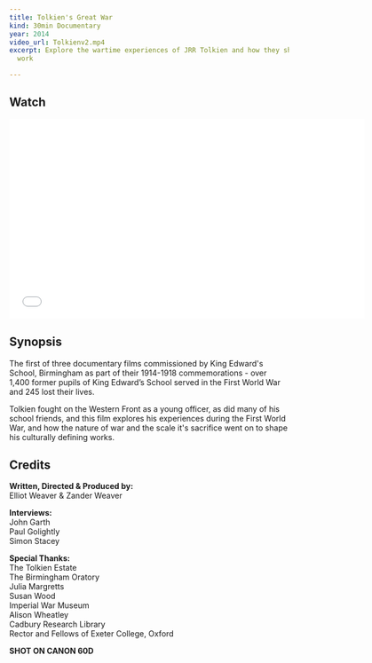 ```yaml
---
title: Tolkien's Great War
kind: 30min Documentary
year: 2014
video_url: Tolkienv2.mp4
excerpt: Explore the wartime experiences of JRR Tolkien and how they shaped his life's
  work

---
```

## Watch

<iframe src="[https://player.vimeo.com/video/165465760?title=0&byline=0&portrait=0](https://player.vimeo.com/video/165465760?title=0&byline=0&portrait=0 "https://player.vimeo.com/video/165465760?title=0&byline=0&portrait=0")" width="640" height="360" frameborder="0" webkitallowfullscreen mozallowfullscreen allowfullscreen></iframe>

## Synopsis

The first of three documentary films commissioned by King Edward's School, Birmingham as part of their 1914-1918 commemorations - over 1,400 former pupils of King Edward’s School served in the First World War and 245 lost their lives.

Tolkien fought on the Western Front as a young officer, as did many of his school friends, and this film explores his experiences during the First World War, and how the nature of war and the scale it's sacrifice went on to shape his culturally defining works. 

## Credits

**Written, Directed & Produced by:** <br>Elliot Weaver & Zander Weaver

**Interviews:** <br>John Garth<br>Paul Golightly<br>Simon Stacey

**Special Thanks:** <br>The Tolkien Estate<br>The Birmingham Oratory<br>Julia Margretts<br>Susan Wood<br>Imperial War Museum<br>Alison Wheatley<br>Cadbury Research Library<br>Rector and Fellows of Exeter College, Oxford

**SHOT ON CANON 60D**